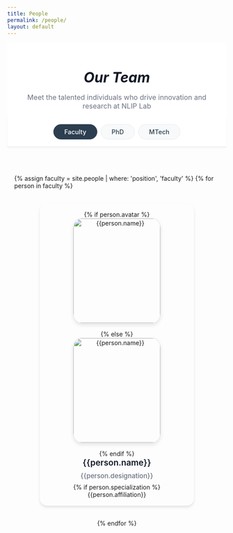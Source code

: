 ```yaml
---
title: People
permalink: /people/
layout: default
---
```


<style>
.sticky-tabs {
  position: sticky;
  top: 0;
  z-index: 100;
  background: white;
  padding: 1rem 0;
  margin-bottom: 2rem;
  border-bottom: 1px solid #eee;
  box-shadow: 0 2px 4px rgba(0,0,0,0.05);
}

.tab-container {
  max-width: 1200px;
  margin: 0 auto;
  padding: 0 1rem;
}

.tabs {
  max-width: 100%;
  margin: 0;
  display: flex;
  gap: 0.5rem;
  overflow-x: auto;
  padding: 0 0.5rem;
  scrollbar-width: none; /* Firefox */
  -ms-overflow-style: none; /* IE and Edge */
  justify-content: center;
}

.tabs::-webkit-scrollbar {
  display: none; /* Chrome, Safari, Opera */
}

.tab {
  padding: 0.5rem 1.5rem;
  background: #f8f9fa;
  border-radius: 20px;
  color: #2c3e50;
  text-decoration: none;
  white-space: nowrap;
  transition: all 0.2s ease;
  font-size: 0.9rem;
  border: 1px solid #e9ecef;
  cursor: pointer;
  font-weight: 500;
}

.tab:hover {
  background: #e9ecef;
  color: #2c3e50;
  border-color: #2c3e50;
}

.tab.active {
  background: #2c3e50;
  color: white;
  border-color: #2c3e50;
  font-weight: 500;
}

.tab-content {
  display: none;
  padding: 2rem 0;
}

.tab-content.active {
  display: block;
}

.section-header {
  font-size: 2rem;
  font-weight: bold;
  color: #111827;
  margin: 2rem 0 1.5rem 0;
}

.subsection-header {
  font-size: 1.5rem;
  font-weight: 600;
  color: #374151;
  margin: 2rem 0 1rem 0;
  /* center align header */
  text-align: center;
  position: relative;
  padding-bottom: 0.5rem;
}

/* add colored underline beneath subsection headers */
.subsection-header::after {
  content: "";
  width: 60px;
  height: 3px;
  background: #3b82f6;
  display: block;
  margin: 0.5rem auto 0;
  border-radius: 2px;
}

.people-grid {
  display: flex;
  flex-wrap: wrap;
  gap: 2rem;
  margin-bottom: 2rem;
  justify-content: center; /* Center align the cards */
}

.person-card {
  border-radius: 1rem;
  box-shadow: 0 4px 6px rgba(0, 0, 0, 0.1);
  padding: 1rem 1rem;
  text-align: center;
  /* smooth animations */
  transition: transform 0.3s ease, box-shadow 0.3s ease, border-color 0.3s ease, background-color 0.3s ease;
  /* subtle border for hover accent */
  border: 1px solid rgba(59,130,246,0);
  width: 320px;
  /* auto height to fit content */
  height: auto;
  display: flex;
  flex-direction: column;
  align-items: center;
  justify-content: flex-start;
  position: relative;
  overflow: hidden;
}

/* shimmer highlight on card */
.person-card::before {
  content: "";
  position: absolute;
  top: -50%;
  left: -50%;
  width: 200%;
  height: 200%;
  background: rgba(255, 255, 255, 0.2);
  transform: rotate(45deg) translate(-100%, -100%);
  transition: transform 0.6s ease;
  pointer-events: none;
}

.person-card:hover::before {
  transform: rotate(45deg) translate(0, 0);
}

/* elevate and scale card on hover */
.person-card:hover {
  transform: translateY(-10px) scale(1.03);
  box-shadow: 0 12px 24px rgba(0, 0, 0, 0.15);
  background-color: #f8f9fa;
  border-color: rgba(59,130,246,0.5);
}

.person-avatar {
  width: 200px;
  height: 240px;
  border-radius: 10%;
  margin: 0 auto 1rem auto;
  object-fit: cover;
  border: 1px solid #e5e7eb;
  /* subtle avatar shadow */
  box-shadow: 0 4px 8px rgba(0, 0, 0, 0.1);
  display: block;
  transition: transform 0.2s ease, filter 0.5s ease, box-shadow 0.3s ease;
}

.person-card:hover .person-avatar {
  transform: scale(1.1);
  filter: brightness(1.1);
  box-shadow: 0 8px 16px rgba(0, 0, 0, 0.15);
}

.person-name {
  font-size: 1.2rem;
  font-weight: 600;
  color: #111827;
  margin-bottom: 0.5rem;
  line-height: 1.3;
  transition: color 0.3s ease;
}

.person-card:hover .person-name {
  color: #3b82f6;
}

.person-title {
  color: #6b7280;
  font-size: 0.95rem;
  margin-bottom: 0.5rem;
  font-weight: 500;
  transition: color 0.3s ease;
}

.person-card:hover .person-title {
  color: #3b82f6;
}

.person-designation {
  color: #6b7280;
  font-size: 0.95rem;
  margin-bottom: 0.5rem;
  font-weight: 500;
}

.person-role {
  color: #3b82f6;
  font-size: 0.85rem;
  font-weight: 600;
  background: #eff6ff;
  padding: 0.3rem 0.8rem;
  border-radius: 20px;
  margin-bottom: 0.5rem;
  display: inline-block;
  transition: background-color 0.3s ease, color 0.3s ease;
}

.person-card:hover .person-role {
  background-color: #dbeafe;
  color: #1e40af;
}

.person-year {
  color: #9ca3af;
  font-size: 0.8rem;
  margin-bottom: 0.5rem;
  font-style: italic;
}

.person-affiliation {
  color: #9ca3af;
  font-size: 0.8rem;
  line-height: 1.4;
  margin-top: auto;
}

.alumni-tile {
  display: flex;
  align-items: center;
  border-radius: 1rem;
  box-shadow: 0 4px 6px rgba(0, 0, 0, 0.1);
  padding: 1.5rem;
  margin-bottom: 1.5rem;
  transition: transform 0.3s ease, box-shadow 0.3s ease, border-color 0.3s ease, background-color 0.3s ease;
  border: 1px solid rgba(59,130,246,0);
  background: white;
  position: relative;
  overflow: hidden;
}

.alumni-tile:hover {
  transform: translateY(-5px);
  box-shadow: 0 12px 24px rgba(0, 0, 0, 0.15);
  background-color: #f8f9fa;
  border-color: rgba(59,130,246,0.5);
}

.alumni-tile::before {
  content: "";
  position: absolute;
  top: -50%;
  left: -50%;
  width: 200%;
  height: 200%;
  background: rgba(255, 255, 255, 0.1);
  transform: rotate(45deg) translate(-100%, -100%);
  transition: transform 0.6s ease;
  pointer-events: none;
}

.alumni-tile:hover::before {
  transform: rotate(45deg) translate(0, 0);
}

.alumni-avatar {
  width: 80px;
  height: 80px;
  border-radius: 50%;
  margin-right: 1.5rem;
  border: 3px solid #e5e7eb;
  box-shadow: 0 4px 8px rgba(0, 0, 0, 0.1);
  transition: transform 0.2s ease, filter 0.3s ease, box-shadow 0.3s ease;
  flex-shrink: 0;
  background: linear-gradient(135deg, #3b82f6, #1d4ed8);
  display: flex;
  align-items: center;
  justify-content: center;
  color: white;
  font-weight: bold;
  font-size: 1.2rem;
}

.alumni-avatar img {
  width: 100%;
  height: 100%;
  object-fit: cover;
  border-radius: 50%;
}

.alumni-content {
  flex: 1;
  display: flex;
  flex-direction: column;
  gap: 0.5rem;
}

.alumni-name {
  font-size: 1.2rem;
  font-weight: 600;
  color: #111827;
  text-decoration: none;
  transition: color 0.3s ease;
}

.alumni-name:hover {
  color: #3b82f6;
  text-decoration: none;
}

.alumni-batch {
  color: #6b7280;
  font-size: 0.95rem;
  font-weight: 500;
  background: #f3f4f6;
  padding: 0.25rem 0.75rem;
  border-radius: 15px;
  display: inline-block;
  width: fit-content;
  transition: background-color 0.3s ease, color 0.3s ease;
}

.alumni-tile:hover .alumni-batch {
  background-color: #dbeafe;
  color: #1e40af;
}

.alumni-affiliation {
  color: #374151;
  font-size: 0.9rem;
  line-height: 1.4;
  font-weight: 500;
}

.alumni-grid {
  display: grid;
  grid-template-columns: repeat(auto-fit, minmax(500px, 1fr));
  gap: 1.5rem;
  margin-top: 1rem;
}

.go-to-top {
  position: fixed;
  bottom: 2rem;
  right: 2rem;
  background: #3b82f6;
  color: white;
  width: 56px;
  height: 56px;
  border-radius: 50%;
  display: flex;
  align-items: center;
  justify-content: center;
  cursor: pointer;
  opacity: 0;
  visibility: hidden;
  transition: all 0.3s ease;
  box-shadow: 0 4px 20px rgba(59, 130, 246, 0.4);
  z-index: 1000;
  border: none;
  font-size: 1.2rem;
  font-weight: bold;
}

.go-to-top.visible {
  opacity: 1;
  visibility: visible;
}

.go-to-top:hover {
  background: #2563eb;
  transform: translateY(-4px) scale(1.1);
  box-shadow: 0 8px 30px rgba(59, 130, 246, 0.6);
}

.go-to-top:active {
  transform: translateY(-2px) scale(1.05);
}

@media (max-width: 768px) {
  .sticky-tabs {
    padding: 0.5rem 0;
    margin-bottom: 1rem;
  }
  
  .tabs {
    justify-content: flex-start;
    padding: 0 1rem;
  }
  
  .tab {
    padding: 0.6rem 1.2rem;
    font-size: 0.9rem;
    min-width: min-content;
  }
  
  .people-grid {
    display: flex;
    flex-wrap: wrap;
    gap: 2rem;
    margin-bottom: 2rem;
    justify-content: center; /* Center align the cards */
  }
  
  .person-card {
    height: 400px;
    padding: 1.5rem;
  }
  
  .person-avatar {
    width: 200px;
    height: 240px;
  }
  
  .alumni-tile {
    flex-direction: column;
    text-align: center;
    padding: 1.5rem 1rem;
  }
  
  .alumni-avatar {
    margin-right: 0;
    margin-bottom: 1rem;
  }
  
  .alumni-content {
    align-items: center;
  }
  
  .alumni-batch {
    align-self: center;
  }
  
  .alumni-grid {
    grid-template-columns: 1fr;
    gap: 1rem;
  }
}
</style>

<div class="page-header" style="background: white; padding: 1rem 0; text-align: center;">
  <div style="max-width: 1200px; margin: 0 auto; padding: 0 1rem;">
    <h6 style="font-size: 2rem; font-weight: bold; color: #111827; margin-bottom: 1rem;">Our Team</h6>
    <p style="font-size: 1rem; color: #6b7280; max-width: 600px; margin: 0 auto;">
      Meet the talented individuals who drive innovation and research at NLIP Lab
    </p>
  </div>
</div>

<div class="sticky-tabs">
  <div class="tab-container">
    <div class="tabs">
      <div class="tab active" data-tab="faculty">Faculty</div>
      <div class="tab" data-tab="phd">PhD</div>
      <div class="tab" data-tab="mtech">MTech</div>
      <!-- <div class="tab" data-tab="interns">Interns</div> -->
    </div>
  </div>
</div>

<div style="max-width: 1200px; margin: 0 auto; padding: 0 1rem;">

<!-- Faculty Tab -->
<div id="faculty-content" class="tab-content active">
  <div class="people-grid">
    {% assign faculty = site.people | where: 'position', 'faculty' %}
    {% for person in faculty %}
      <div class="person-card">
        {% if person.avatar %}
          <img class="person-avatar" src="{{site.baseurl}}/images/people/{{person.avatar}}" alt="{{person.name}}">
        {% else %}
          <img class="person-avatar" src="http://evansheline.com/wp-content/uploads/2011/02/facebook-Storm-Trooper.jpg" alt="{{person.name}}">
        {% endif %}
        <div class="person-name">
          <a href="{{ site.baseurl }}{{ person.url }}" style="text-decoration: none; color: inherit;">{{person.name}}</a>
        </div>
        <div class="person-designation">{{person.designation}}</div>
        {% if person.specialization %}
          <div class="person-role>{{person.specialization}}</div>
        {% endif %}
        <div class="person-affiliation">{{person.affiliation}}</div>
      </div>
    {% endfor %}
  </div>
</div>

<!-- PhD Tab -->
<div id="phd-content" class="tab-content">
  <div class="people-grid">
    {% assign phd_current = site.people | where: 'position', 'phd' | where: 'passout', '0' | sort: 'joining_year' %}
    {% for person in phd_current %}
      <div class="person-card">
        {% if person.avatar %}
          <img class="person-avatar" src="{{site.baseurl}}/images/people/{{person.avatar}}" alt="{{person.name}}">
        {% endif %}
        <div class="person-name">
          <a href="{{ site.baseurl }}{{ person.url }}" style="text-decoration: none; color: inherit;">{{person.name}}</a>
        </div>
        <div class="person-title">PhD Student</div>
        {% if person.role %}
          <div class="person-role">PhD {{person.role}}</div>
        {% endif %}
        <!-- {% if person.joining_year %}
          <div class="person-year">Joined: {{person.joining_year}}</div>
        {% endif %} -->
        <div class="person-affiliation">{{person.affiliation}}</div>
      </div>
    {% endfor %}
  </div>

  <div class="subsection-header">Alumni</div>
  <div class="people-grid">
    {% assign phd_alumni = site.people | where: 'position', 'phd' | where: 'passout', '1' | sort: 'joining_year' %}
    {% for person in phd_alumni %}
      <div class="person-card">
        {% if person.avatar %}
          <img class="person-avatar" src="{{site.baseurl}}/images/people/{{person.avatar}}" alt="{{person.name}}">
        {% endif %}
        <div class="person-name">
          <a href="{{ site.baseurl }}{{ person.url }}" style="text-decoration: none; color: inherit;">{{person.name}}</a>
        </div>
        <div class="person-title">PhD Student</div>
        {% if person.role %}
          <div class="person-role">PhD {{person.role}}</div>
        {% endif %}
        <!-- {% if person.joining_year %}
          <div class="person-year">Joined: {{person.joining_year}}</div>
        {% endif %} -->
        <div class="person-affiliation">{{person.affiliation}}</div>
      </div>
    {% endfor %}
  </div>
</div>

<!-- MTech Tab -->
<div id="mtech-content" class="tab-content">
  <div class="people-grid">
    {% assign mtech_current = site.people | where: "position", "masters" | where: "passout", "0" | sort: 'joining_year' %}
    {% for person in mtech_current %}
      <div class="person-card">
        {% if person.avatar %}
          <img class="person-avatar" src="{{site.baseurl}}/images/people/{{person.avatar}}" alt="{{person.name}}">
        {% else %}
          <img class="person-avatar" src="http://evanssheline.com/wp-content/uploads/2011/02/facebook-Storm-Trooper.jpg" alt="{{person.name}}">
        {% endif %}
        <div class="person-name">
          <a href="{{ site.baseurl }}{{ person.url }}" style="text-decoration: none; color: inherit;">{{person.name}}</a>
        </div>
        <div class="person-title">MTech Student</div>
        {% if person.role %}
          <div class="person-role">M.Tech {{person.role}}</div>
        {% endif %}
        <div class="person-affiliation">{{person.affiliation}}</div>
      </div>
    {% endfor %}
  </div>

  <div class="subsection-header">Alumni</div>
  <div class="people-grid">
    {% assign mtech_alumni = site.people | where: "position", "masters" | where: "passout", "1" | sort: 'joining_year' %}
    {% for person in mtech_alumni %}
      <div class="person-card">
        {% if person.avatar %}
          <img class="person-avatar" src="{{site.baseurl}}/images/people/{{person.avatar}}" alt="{{person.name}}">
        {% else %}
          <img class="person-avatar" src="http://evanssheline.com/wp-content/uploads/2011/02/facebook-Storm-Trooper.jpg" alt="{{person.name}}">
        {% endif %}
        <div class="person-name">
          <a href="{{ site.baseurl }}{{ person.url }}" style="text-decoration: none; color: inherit;">{{person.name}}</a>
        </div>
        <div class="person-title">MTech Student</div>
        {% if person.role %}
          <div class="person-role">M.Tech {{person.role}}</div>
        {% endif %}
        <div class="person-affiliation">{{person.affiliation}}</div>
      </div>
    {% endfor %}
  </div>

  <div class="alumni-grid">
    <div class="alumni-tile">
      <div class="alumni-avatar">SN</div>
      <div class="alumni-content">
        <a href="https://www.linkedin.com/in/sharan21/" class="alumni-name">Sharan Narasimhan</a>
        <div class="alumni-batch">Masters student (2020-2022)</div>
        <div class="alumni-affiliation">Data Engineer at Indeed</div>
      </div>
    </div>

    <div class="alumni-tile">
      <div class="alumni-avatar">VE</div>
      <div class="alumni-content">
        <a href="https://www.linkedin.com/in/venkateshelangovan/" class="alumni-name">Venkatesh E</a>
        <div class="alumni-batch">Masters student (2020-2022)</div>
        <div class="alumni-affiliation">Machine Learning Engineer at Qualcomm</div>
      </div>
    </div>
    
    <div class="alumni-tile">
      <div class="alumni-avatar">AD</div>
      <div class="alumni-content">
        <a href="https://www.linkedin.com/in/arkadipta-de/" class="alumni-name">Arkadipta De</a>
        <div class="alumni-batch">Masters student (2020-2022)</div>
        <div class="alumni-affiliation">Applied AI Researcher at Fujitsu Research India</div>
      </div>
    </div>
    
    <div class="alumni-tile">
      <div class="alumni-avatar">VD</div>
      <div class="alumni-content">
        <a href="https://www.linkedin.com/in/vandita-dutt-840646141/" class="alumni-name">Vandita Dutt</a>
        <div class="alumni-batch">Masters student (2020-2022)</div>
        <div class="alumni-affiliation">-</div>
      </div>
    </div>
    
    <div class="alumni-tile">
      <div class="alumni-avatar">SJ</div>
      <div class="alumni-content">
        <a href="https://www.linkedin.com/in/sagarjinde/" class="alumni-name">Sagar Jinde</a>
        <div class="alumni-batch">Masters student (2019-2021)</div>
        <div class="alumni-affiliation">Machine Learning Engineer at Qualcomm</div>
      </div>
    </div>
    
    <div class="alumni-tile">
      <div class="alumni-avatar">VS</div>
      <div class="alumni-content">
        <a href="https://www.linkedin.com/in/vikramanandsingh/" class="alumni-name">Vikram Anand Singh</a>
        <div class="alumni-batch">Masters student (2018-2020)</div>
        <div class="alumni-affiliation">Software Developer at BNY Mellon Technology</div>
      </div>
    </div>
    
    <div class="alumni-tile">
      <div class="alumni-avatar">SK</div>
      <div class="alumni-content">
        <a href="https://www.linkedin.com/in/shounak-kundu-53977817/" class="alumni-name">Shounak Kundu</a>
        <div class="alumni-batch">Masters student, 3-Year MTech, joint supervision with Dr. Srijith PK (2018-2021)</div>
        <div class="alumni-affiliation">Machine Learning Engineer at InMobi</div>
      </div>
    </div>
    
    <div class="alumni-tile">
      <div class="alumni-avatar">RR</div>
      <div class="alumni-content">
        <a href="https://www.linkedin.com/in/rishik-ramena-0a0b52b0/" class="alumni-name">Rishik Ramena</a>
        <div class="alumni-batch">Masters student, 3-Year MTech, joint supervision with Dr. Srijith PK (2018)</div>
        <div class="alumni-affiliation">Software Engineer at Microsoft</div>
      </div>
    </div>
    
    <div class="alumni-tile">
      <div class="alumni-avatar">PA</div>
      <div class="alumni-content">
        <a href="https://www.linkedin.com/in/priyambada-ambastha-133962119/" class="alumni-name">Priyambada Ambastha</a>
        <div class="alumni-batch">Masters student, 3-Year MTech, joint supervision with Dr. Srijith PK (2018-2021)</div>
        <div class="alumni-affiliation"><b>Gold Medalist</b> at IITH, Applied Scientist at Amazon</div>
      </div>
    </div>
    
    <div class="alumni-tile">
      <div class="alumni-avatar">RH</div>
      <div class="alumni-content">
        <a href="https://www.linkedin.com/in/rashmi-hti-3bb52039/" class="alumni-name">Rashmi HTI</a>
        <div class="alumni-batch">Masters student (2016-2018)</div>
        <div class="alumni-affiliation">Associate at Goldman Sachs</div>
      </div>
    </div>
    
    <div class="alumni-tile">
      <div class="alumni-avatar">PC</div>
      <div class="alumni-content">
        <a href="https://www.linkedin.com/in/priyanka-choudhary-9b0b46111/" class="alumni-name">Priyanka Choudhary</a>
        <div class="alumni-batch">Masters student (2016-2018)</div>
        <div class="alumni-affiliation">Lecturer at rpsc technical education department</div>
      </div>
    </div>
    
    <div class="alumni-tile">
      <div class="alumni-avatar">SK</div>
      <div class="alumni-content">
        <a href="https://www.linkedin.com/in/shamikkundu/" class="alumni-name">Shamik Kundu</a>
        <div class="alumni-batch">Masters student (2016-2018)</div>
        <div class="alumni-affiliation">Data Scientist at Rakuten</div>
      </div>
    </div>
    
    <div class="alumni-tile">
      <div class="alumni-avatar">MT</div>
      <div class="alumni-content">
        <a href="https://www.linkedin.com/in/manjela-toppo-021342154/" class="alumni-name">Manjela Toppo</a>
        <div class="alumni-batch">Masters student (2016-2018)</div>
        <div class="alumni-affiliation">-</div>
      </div>
    </div>
    
    <div class="alumni-tile">
      <div class="alumni-avatar">SS</div>
      <div class="alumni-content">
        <a href="https://www.linkedin.com/in/shashank-singh-a527bb112/" class="alumni-name">Shashank Singh</a>
        <div class="alumni-batch">Masters Student (2015-2017)</div>
        <div class="alumni-affiliation">Software Developer at PayPal</div>
      </div>
    </div>
    
    <div class="alumni-tile">
      <div class="alumni-avatar">PD</div>
      <div class="alumni-content">
        <a href="https://www.linkedin.com/in/pradyumna-deshpande-72a51455/" class="alumni-name">Pradyumna Deshpande</a>
        <div class="alumni-batch">Masters Student (2015-2017)</div>
        <div class="alumni-affiliation">Platform Engineer at PayPay Corporation Tokyo, Japan</div>
      </div>
    </div>
    
    <div class="alumni-tile">
      <div class="alumni-avatar">SD</div>
      <div class="alumni-content">
        <a href="https://www.linkedin.com/in/swapdewalkar/" class="alumni-name">Swapnil Ashok Dewalakar</a>
        <div class="alumni-batch">Masters student (2017-2019)</div>
        <div class="alumni-affiliation">SDE at Fanatics,Inc.</div>
      </div>
    </div>
  </div>
</div>

<!-- Interns Tab -->
<div id="interns-content" class="tab-content">
  <!-- <div class="subsection-header">Current</div> -->
  <div class="people-grid">
    {% assign interns_current = site.people | where: 'position', 'visiting' %}
    {% for person in interns_current %}
      <div class="person-card">
        {% if person.avatar %}
          <img class="person-avatar" src="{{site.baseurl}}/images/people/{{person.avatar}}" alt="{{person.name}}">
        {% else %}
          <img class="person-avatar" src="http://evansheline.com/wp-content/uploads/2011/02/facebook-Storm-Trooper.jpg" alt="{{person.name}}">
        {% endif %}
        <div class="person-name">
          <a href="{{ site.baseurl }}{{ person.url }}" style="text-decoration: none; color: inherit;">{{person.name}}</a>
        </div>
        <div class="person-title">Research Intern</div>
        {% if person.role %}
          <div class="person-role">{{person.role}}</div>
        {% else %}
          <div class="person-role">Summer Intern</div>
        {% endif %}
        {% if person.joining_year %}
          <div class="person-year">Joined: {{person.joining_year}}</div>
        {% endif %}
        <div class="person-affiliation">{{person.affiliation}}</div>
      </div>
    {% endfor %}
  </div>
</div>

</div>

<button class="go-to-top" onclick="scrollToTop()">↑</button>

<script>
// Tab switching functionality
document.addEventListener('DOMContentLoaded', function() {
  const tabs = document.querySelectorAll('.tab');
  const tabContents = document.querySelectorAll('.tab-content');
  
  tabs.forEach(tab => {
    tab.addEventListener('click', function() {
      const targetTab = this.getAttribute('data-tab');

      // Remove active class from all tabs and contents
      tabs.forEach(t => t.classList.remove('active'));
      tabContents.forEach(tc => tc.classList.remove('active'));

      // Add active class to clicked tab and corresponding content
      this.classList.add('active');
      document.getElementById(targetTab + '-content').classList.add('active');
    });
  });
  
  // Go to top button functionality
  const goToTopBtn = document.querySelector('.go-to-top');
  
  window.addEventListener('scroll', function() {
    if (window.scrollY > 300) {
      goToTopBtn.classList.add('visible');
    } else {
      goToTopBtn.classList.remove('visible');
    }
  });
});

function scrollToTop() {
  window.scrollTo({
    top: 0,
    behavior: 'smooth'
  });
}
</script>
